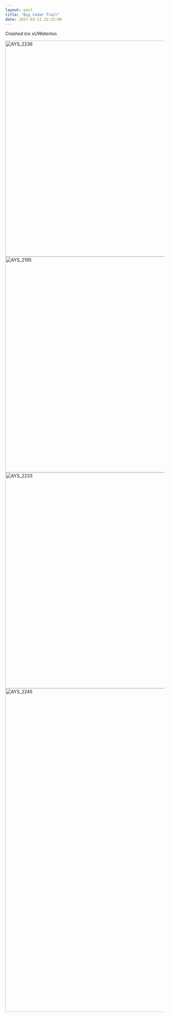 ```yaml
---
layout: post
title: "Big Cedar Trail"
date: 2017-02-11 22:15:00
---
```


*Crashed Ice xUWaterloo.*

<a data-flickr-embed="true"  href="https://www.flickr.com/photos/alexanderyshi/32114058093/in/album-72157676795551544/" title="AYS_2236"><img src="https://c1.staticflickr.com/3/2149/32114058093_75d469d297_b.jpg" width="1024" height="683" alt="AYS_2236"></a><script async src="//embedr.flickr.com/assets/client-code.js" charset="utf-8"></script>
<a data-flickr-embed="true"  href="https://www.flickr.com/photos/alexanderyshi/32775261352/in/album-72157676795551544/" title="AYS_2195"><img src="https://c1.staticflickr.com/1/660/32775261352_691b23ef42_b.jpg" width="1024" height="683" alt="AYS_2195"></a><script async src="//embedr.flickr.com/assets/client-code.js" charset="utf-8"></script>
<a data-flickr-embed="true"  href="https://www.flickr.com/photos/alexanderyshi/32114052453/in/album-72157676795551544/" title="AYS_2233"><img src="https://c1.staticflickr.com/3/2034/32114052453_13f75f5c27_b.jpg" width="1024" height="683" alt="AYS_2233"></a><script async src="//embedr.flickr.com/assets/client-code.js" charset="utf-8"></script>
<a data-flickr-embed="true"  href="https://www.flickr.com/photos/alexanderyshi/32928952685/in/album-72157676795551544/" title="AYS_2245"><img src="https://c1.staticflickr.com/3/2584/32928952685_0a05796ec7_b.jpg" width="683" height="1024" alt="AYS_2245"></a><script async src="//embedr.flickr.com/assets/client-code.js" charset="utf-8"></script>